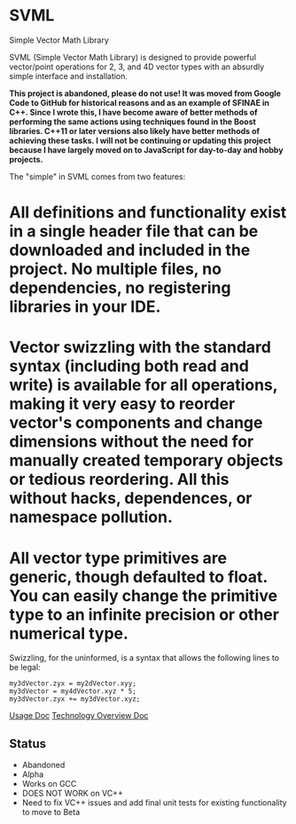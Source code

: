 # SVML
Simple Vector Math Library

SVML (Simple Vector Math Library) is designed to provide powerful vector/point operations for 2, 3, and 4D vector types with an absurdly simple interface and installation.

**This project is abandoned, please do not use! It was moved from Google Code to GitHub for historical reasons and as an example of SFINAE in C++. Since I wrote this, I have become aware of better methods of performing the same actions using techniques found in the Boost libraries. C++11 or later versions also likely have better methods of achieving these tasks. I will not be continuing or updating this project because I have largely moved on to JavaScript for day-to-day and hobby projects.**

The "simple" in SVML comes from two features:
 # All definitions and functionality exist in a single header file that can be downloaded and included in the project. No multiple files, no dependencies, no registering libraries in your IDE.
 # Vector swizzling with the standard syntax (including both read and write) is available for all operations, making it very easy to reorder vector's components and change dimensions without the need for manually created temporary objects or tedious reordering. All this without hacks, dependences, or namespace pollution.
 # All vector type primitives are generic, though defaulted to float. You can easily change the primitive type to an infinite precision or other numerical type.

Swizzling, for the uninformed, is a syntax that allows the following lines to be legal:
```
my3dVector.zyx = my2dVector.xyy;
my3dVector = my4dVector.xyz * 5;
my3dVector.zyx += my3dVector.xyz;
```

[Usage Doc](https://github.com/dwighthouse/svml/tree/master/docs/Usage.md)
[Technology Overview Doc](https://github.com/dwighthouse/svml/tree/master/docs/TechnologyOverview.md)

## Status
 * Abandoned
 * Alpha
 * Works on GCC
 * DOES NOT WORK on VC++
 * Need to fix VC++ issues and add final unit tests for existing functionality to move to Beta
